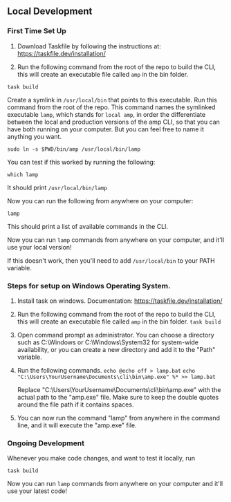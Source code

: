 ## Local Development

### First Time Set Up

1. Download Taskfile by following the instructions at: https://taskfile.dev/installation/

2. Run the following command from the root of the repo to build the CLI, this will create an executable file called `amp` in the bin folder.

```
task build
```

Create a symlink in `/usr/local/bin` that points to this executable. Run this command from the root of the repo. This command names the symlinked executable `lamp`, which stands for `local amp`, in order the differentiate between the local and production versions of the amp CLI, so that you can have both running on your computer. But you can feel free to name it anything you want.

```
sudo ln -s $PWD/bin/amp /usr/local/bin/lamp
```

You can test if this worked by running the following:
```
which lamp
```
It should print `/usr/local/bin/lamp`

Now you can run the following from anywhere on your computer:
```
lamp
```
This should print a list of available commands in the CLI.

Now you can run `lamp` commands from anywhere on your computer, and it'll use your local version!

If this doesn't work, then you'll need to add `/usr/local/bin` to your PATH variable.

### Steps for setup on Windows Operating System.

1. Install task on windows. Documentation:  https://taskfile.dev/installation/

2. Run the following command from the root of the repo to build the CLI, this will create an executable file called `amp` in the bin folder.
    ```task build```

3. Open command prompt as administrator. You can choose a directory such as C:\Windows or C:\Windows\System32 for system-wide availability, or you can create a new directory and add it to the "Path" variable.

4. Run the following commands.
    ```echo @echo off > lamp.bat```
    ```echo "C:\Users\YourUsername\Documents\cli\bin\amp.exe" %* >> lamp.bat```

    Replace "C:\Users\YourUsername\Documents\cli\bin\amp.exe" with the actual path to the "amp.exe" file. Make sure to keep the double quotes around the file path if it contains spaces.

5. You can now run the command "lamp" from anywhere in the command line, and it will execute the "amp.exe" file.


### Ongoing Development

Whenever you make code changes, and want to test it locally, run 

```
task build
```

Now you can run `lamp` commands from anywhere on your computer and it'll use your latest code!

